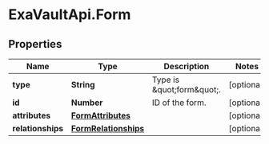 # ExaVaultApi.Form

## Properties
Name | Type | Description | Notes
------------ | ------------- | ------------- | -------------
**type** | **String** | Type is \&quot;form\&quot;. | [optional] 
**id** | **Number** | ID of the form. | [optional] 
**attributes** | [**FormAttributes**](FormAttributes.md) |  | [optional] 
**relationships** | [**FormRelationships**](FormRelationships.md) |  | [optional] 
